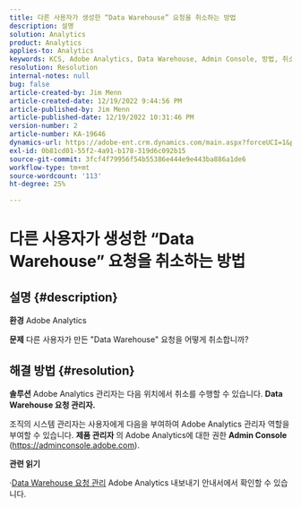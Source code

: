 ```yaml
---
title: 다른 사용자가 생성한 “Data Warehouse” 요청을 취소하는 방법
description: 설명
solution: Analytics
product: Analytics
applies-to: Analytics
keywords: KCS, Adobe Analytics, Data Warehouse, Admin Console, 방법, 취소, 요청, 다른 사용자, Data Warehouse 요청 관리자
resolution: Resolution
internal-notes: null
bug: false
article-created-by: Jim Menn
article-created-date: 12/19/2022 9:44:56 PM
article-published-by: Jim Menn
article-published-date: 12/19/2022 10:31:46 PM
version-number: 2
article-number: KA-19646
dynamics-url: https://adobe-ent.crm.dynamics.com/main.aspx?forceUCI=1&pagetype=entityrecord&etn=knowledgearticle&id=475e715c-e67f-ed11-81ac-6045bd006704
exl-id: 0b81cd01-55f2-4a91-b178-319d6c092b15
source-git-commit: 3fcf4f79956f54b55386e444e9e443ba886a1de6
workflow-type: tm+mt
source-wordcount: '113'
ht-degree: 25%

---
```


# 다른 사용자가 생성한 “Data Warehouse” 요청을 취소하는 방법

## 설명 {#description}


<b>환경</b>
Adobe Analytics

<b>문제</b>
다른 사용자가 만든 &quot;Data Warehouse&quot; 요청을 어떻게 취소합니까?


## 해결 방법 {#resolution}


<b>솔루션</b>
Adobe Analytics 관리자는 다음 위치에서 취소를 수행할 수 있습니다. <b>Data Warehouse 요청 관리자.</b>

조직의 시스템 관리자는 사용자에게 다음을 부여하여 Adobe Analytics 관리자 역할을 부여할 수 있습니다. <b>제품 관리자</b> 의 Adobe Analytics에 대한 권한 <b>Admin Console</b> (https://adminconsole.adobe.com).

<b>관련 읽기</b>

·[Data Warehouse 요청 관리](https://experienceleague.adobe.com/docs/analytics/export/data-warehouse/data-warehouse-requests-manage.html?lang=ko-KR) Adobe Analytics 내보내기 안내서에서 확인할 수 있습니다.
